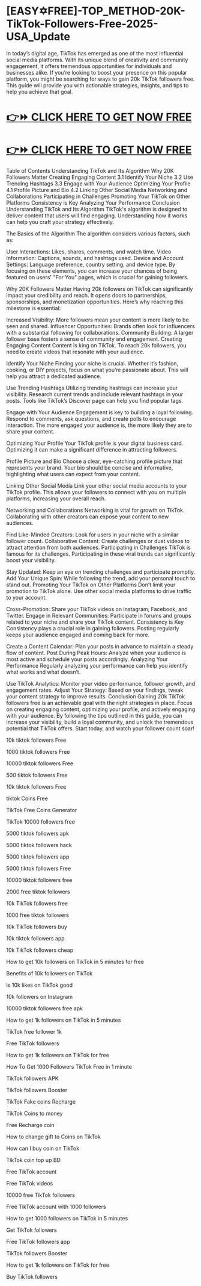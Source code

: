  # [EASY✡︎FREE]-TOP_METHOD-20K-TikTok-Followers-Free-2025-USA_Update
In today’s digital age, TikTok has emerged as one of the most influential social media platforms. With its unique blend of creativity and community engagement, it offers tremendous opportunities for individuals and businesses alike. If you’re looking to boost your presence on this popular platform, you might be searching for ways to gain 20k TikTok followers free. This guide will provide you with actionable strategies, insights, and tips to help you achieve that goal.

 # [👉⏩ CLICK HERE TO GET NOW FREE](https://www.aeroned.com/getmedia/35af5edc-2776-4bd6-ba06-05fa9744f344/newtiktokra.html.aspx)

 # [👉⏩ CLICK HERE TO GET NOW FREE](https://www.aeroned.com/getmedia/35af5edc-2776-4bd6-ba06-05fa9744f344/newtiktokra.html.aspx)

Table of Contents
Understanding TikTok and Its Algorithm
Why 20K Followers Matter
Creating Engaging Content
3.1 Identify Your Niche
3.2 Use Trending Hashtags
3.3 Engage with Your Audience
Optimizing Your Profile
4.1 Profile Picture and Bio
4.2 Linking Other Social Media
Networking and Collaborations
Participating in Challenges
Promoting Your TikTok on Other Platforms
Consistency is Key
Analyzing Your Performance
Conclusion
Understanding TikTok and Its Algorithm
TikTok's algorithm is designed to deliver content that users will find engaging. Understanding how it works can help you craft your strategy effectively.

The Basics of the Algorithm
The algorithm considers various factors, such as:

User Interactions: Likes, shares, comments, and watch time.
Video Information: Captions, sounds, and hashtags used.
Device and Account Settings: Language preference, country setting, and device type.
By focusing on these elements, you can increase your chances of being featured on users' "For You" pages, which is crucial for gaining followers.

Why 20K Followers Matter
Having 20k followers on TikTok can significantly impact your credibility and reach. It opens doors to partnerships, sponsorships, and monetization opportunities. Here’s why reaching this milestone is essential:

Increased Visibility: More followers mean your content is more likely to be seen and shared.
Influencer Opportunities: Brands often look for influencers with a substantial following for collaborations.
Community Building: A larger follower base fosters a sense of community and engagement.
Creating Engaging Content
Content is king on TikTok. To reach 20k followers, you need to create videos that resonate with your audience.

Identify Your Niche
Finding your niche is crucial. Whether it’s fashion, cooking, or DIY projects, focus on what you’re passionate about. This will help you attract a dedicated audience.

Use Trending Hashtags
Utilizing trending hashtags can increase your visibility. Research current trends and include relevant hashtags in your posts. Tools like TikTok’s Discover page can help you find popular tags.

Engage with Your Audience
Engagement is key to building a loyal following. Respond to comments, ask questions, and create polls to encourage interaction. The more engaged your audience is, the more likely they are to share your content.

Optimizing Your Profile
Your TikTok profile is your digital business card. Optimizing it can make a significant difference in attracting followers.

Profile Picture and Bio
Choose a clear, eye-catching profile picture that represents your brand. Your bio should be concise and informative, highlighting what users can expect from your content.

Linking Other Social Media
Link your other social media accounts to your TikTok profile. This allows your followers to connect with you on multiple platforms, increasing your overall reach.

Networking and Collaborations
Networking is vital for growth on TikTok. Collaborating with other creators can expose your content to new audiences.

Find Like-Minded Creators: Look for users in your niche with a similar follower count.
Collaborative Content: Create challenges or duet videos to attract attention from both audiences.
Participating in Challenges
TikTok is famous for its challenges. Participating in these viral trends can significantly boost your visibility.

Stay Updated: Keep an eye on trending challenges and participate promptly.
Add Your Unique Spin: While following the trend, add your personal touch to stand out.
Promoting Your TikTok on Other Platforms
Don’t limit your promotion to TikTok alone. Use other social media platforms to drive traffic to your account.

Cross-Promotion: Share your TikTok videos on Instagram, Facebook, and Twitter.
Engage in Relevant Communities: Participate in forums and groups related to your niche and share your TikTok content.
Consistency is Key
Consistency plays a crucial role in gaining followers. Posting regularly keeps your audience engaged and coming back for more.

Create a Content Calendar: Plan your posts in advance to maintain a steady flow of content.
Post During Peak Hours: Analyze when your audience is most active and schedule your posts accordingly.
Analyzing Your Performance
Regularly analyzing your performance can help you identify what works and what doesn’t.

Use TikTok Analytics: Monitor your video performance, follower growth, and engagement rates.
Adjust Your Strategy: Based on your findings, tweak your content strategy to improve results.
Conclusion
Gaining 20k TikTok followers free is an achievable goal with the right strategies in place. Focus on creating engaging content, optimizing your profile, and actively engaging with your audience. By following the tips outlined in this guide, you can increase your visibility, build a loyal community, and unlock the tremendous potential that TikTok offers. Start today, and watch your follower count soar!

10k tiktok followers Free

1000 tiktok followers Free

10000 tiktok followers Free

500 tiktok followers Free

10k tiktok followers Free

tiktok Coins Free

TikTok Free Coins Generator

TikTok 10000 followers free

5000 tiktok followers apk

5000 tiktok followers hack

5000 tiktok followers app

5000 tiktok followers Free

10000 tiktok followers free

2000 free tiktok followers

10k TikTok followers free

1000 free tiktok followers

10k TikTok followers buy

10k tiktok followers app

10k TikTok followers cheap

How to get 10k followers on TikTok in 5 minutes for free

Benefits of 10k followers on TikTok

Is 10k likes on TikTok good

10k followers on Instagram

10000 tiktok followers free apk

How to get 1k followers on TikTok in 5 minutes

TikTok free follower 1k

Free TikTok followers

How to get 1k followers on TikTok for free

How To Get 1000 Followers TikTok Free in 1 minute

TikTok followers APK

TikTok followers Booster

TikTok Fake coins Recharge

TikTok Coins to money

Free Recharge coin

How to change gift to Coins on TikTok

How can I buy coin on TikTok

TikTok coin top up BD

Free TikTok account

Free TikTok videos

10000 free TikTok followers

Free TikTok account with 1000 followers

How to get 1000 followers on TikTok in 5 minutes

Get TikTok followers

Free TikTok followers app

TikTok followers Booster

How to get 1k followers on TikTok for free

Buy TikTok followers
